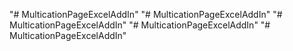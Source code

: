 "# MulticationPageExcelAddIn" 
"# MulticationPageExcelAddIn" 
"# MulticationPageExcelAddIn" 
"# MulticationPageExcelAddIn" 
"# MulticationPageExcelAddIn" 
